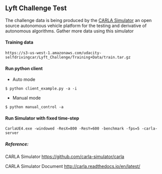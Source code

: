 ## Lyft Challenge Test

The challenge data is being produced by the [CARLA Simulator](http://carla.org/) an open source autonomous vehicle platform for the testing and derivative of autonomous algorithms.  Gather more data using this simulator



#### Training data

```
https://s3-us-west-1.amazonaws.com/udacity-selfdrivingcar/Lyft_Challenge/Training+Data/train.tar.gz
```



#### Run python client


- Auto mode
```
$ python client_example.py -a -i
```
- Manual mode
```
$ python manual_control -a
```



#### Run Simulator with fixed time-step

```
CarlaUE4.exe -windowed -ResX=800 -ResY=600 -benchmark -fps=5 -carla-server
```



##### Reference:

CARLA Simulator https://github.com/carla-simulator/carla

CARLA Simulator Document http://carla.readthedocs.io/en/latest/

